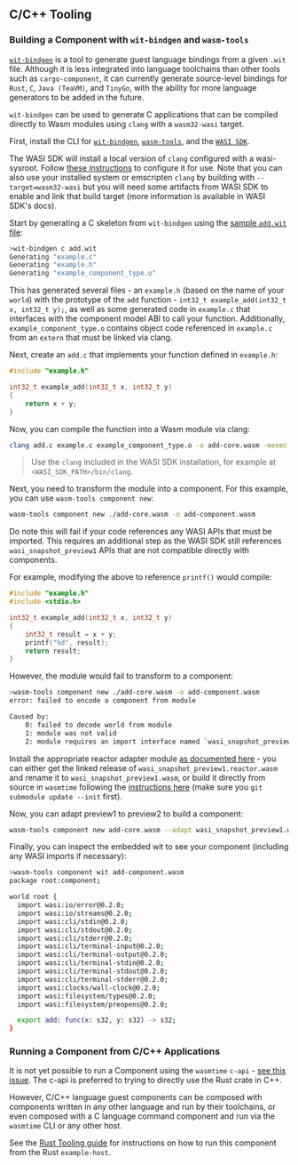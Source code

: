 ## C/C++ Tooling

### Building a Component with `wit-bindgen` and `wasm-tools`

[`wit-bindgen`](https://github.com/bytecodealliance/wit-bindgen) is a tool to generate guest language bindings from a given `.wit` file. Although it is less integrated into language toolchains than other tools such as `cargo-component`, it can currently generate source-level bindings for `Rust`, `C`, `Java (TeaVM)`, and `TinyGo`, with the ability for more language generators to be added in the future. 

`wit-bindgen` can be used to generate C applications that can be compiled directly to Wasm modules using `clang` with a `wasm32-wasi` target.

First, install the CLI for [`wit-bindgen`](https://github.com/bytecodealliance/wit-bindgen#cli-installation), [`wasm-tools`](https://github.com/bytecodealliance/wasm-tools), and the [`WASI SDK`](https://github.com/webassembly/wasi-sdk). 

The WASI SDK will install a local version of `clang` configured with a wasi-sysroot. Follow [these instructions](https://github.com/WebAssembly/wasi-sdk#use) to configure it for use. Note that you can also use your installed system or emscripten `clang` by building with `--target=wasm32-wasi` but you will need some artifacts from WASI SDK to enable and link that build target (more information is available in WASI SDK's docs).

Start by generating a C skeleton from `wit-bindgen` using the [sample `add.wit` file](../../examples/example-host/add.wit): 
```sh
>wit-bindgen c add.wit
Generating "example.c"
Generating "example.h"
Generating "example_component_type.o"
```

This has generated several files - an `example.h` (based on the name of your `world`) with the prototype of the `add` function - `int32_t example_add(int32_t x, int32_t y);`, as well as some generated code in `example.c` that interfaces with the component model ABI to call your function. Additionally, `example_component_type.o` contains object code referenced in `example.c` from an `extern` that must be linked via clang.

Next, create an `add.c` that implements your function defined in `example.h`:
```c
#include "example.h"

int32_t example_add(int32_t x, int32_t y)
{
	return x + y;
}
```

Now, you can compile the function into a Wasm module via clang:
```sh
clang add.c example.c example_component_type.o -o add-core.wasm -mexec-model=reactor
```

> Use the `clang` included in the WASI SDK installation, for example at `<WASI_SDK_PATH>/bin/clang`.

Next, you need to transform the module into a component.  For this example, you can use `wasm-tools component new`:
```sh
wasm-tools component new ./add-core.wasm -o add-component.wasm
```

Do note this will fail if your code references any WASI APIs that must be imported. This requires an additional step as the WASI SDK still references `wasi_snapshot_preview1` APIs that are not compatible directly with components. 

For example, modifying the above to reference `printf()` would compile:
```c
#include "example.h"
#include <stdio.h>

int32_t example_add(int32_t x, int32_t y)
{
	int32_t result = x + y;
	printf("%d", result);
	return result;
}
```

However, the module would fail to transform to a component:
```sh
>wasm-tools component new ./add-core.wasm -o add-component.wasm
error: failed to encode a component from module

Caused by:
    0: failed to decode world from module
    1: module was not valid
    2: module requires an import interface named `wasi_snapshot_preview1`  
```

Install the appropriate reactor adapter module [as documented here](https://github.com/bytecodealliance/wit-bindgen#creating-components-wasi) - you can either get the linked release of `wasi_snapshot_preview1.reactor.wasm` and rename it to `wasi_snapshot_preview1.wasm`, or build it directly from source in `wasmtime` following the [instructions here](https://github.com/bytecodealliance/wasmtime/tree/main/crates/wasi-preview1-component-adapter) (make sure you `git submodule update --init` first).

Now, you can adapt preview1 to preview2 to build a component:
```sh
wasm-tools component new add-core.wasm --adapt wasi_snapshot_preview1.wasm -o add-component.wasm
```

Finally, you can inspect the embedded wit to see your component (including any WASI imports if necessary):
```sh
>wasm-tools component wit add-component.wasm
package root:component;

world root {
  import wasi:io/error@0.2.0;
  import wasi:io/streams@0.2.0;
  import wasi:cli/stdin@0.2.0;
  import wasi:cli/stdout@0.2.0;
  import wasi:cli/stderr@0.2.0;
  import wasi:cli/terminal-input@0.2.0;
  import wasi:cli/terminal-output@0.2.0;
  import wasi:cli/terminal-stdin@0.2.0;
  import wasi:cli/terminal-stdout@0.2.0;
  import wasi:cli/terminal-stderr@0.2.0;
  import wasi:clocks/wall-clock@0.2.0;
  import wasi:filesystem/types@0.2.0;
  import wasi:filesystem/preopens@0.2.0;

  export add: func(x: s32, y: s32) -> s32;
}
```

### Running a Component from C/C++ Applications

It is not yet possible to run a Component using the `wasmtime` `c-api` - [see this issue](https://github.com/bytecodealliance/wasmtime/issues/6987). The c-api is preferred to trying to directly use the Rust crate in C++. 

However, C/C++ language guest components can be composed with components written in any other language and run by their toolchains, or even composed with a C language command component and run via the `wasmtime` CLI or any other host.

See the [Rust Tooling guide](../language-support/rust.md#running-a-component-from-rust-applications) for instructions on how to run this component from the Rust `example-host`.

